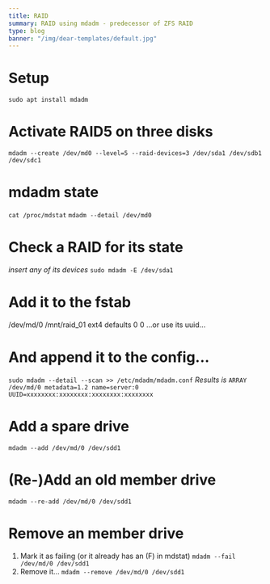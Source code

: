 ```yaml
---
title: RAID
summary: RAID using mdadm - predecessor of ZFS RAID
type: blog
banner: "/img/dear-templates/default.jpg"
---
```


# Setup #
`sudo apt install mdadm`

# Activate RAID5 on three disks #
`mdadm --create /dev/md0 --level=5 --raid-devices=3 /dev/sda1 /dev/sdb1 /dev/sdc1`

# mdadm state #
`cat /proc/mdstat`
`mdadm --detail /dev/md0`

# Check a RAID for its state #
_insert any of its devices_
`sudo mdadm -E /dev/sda1`

# Add it to the fstab #
/dev/md/0    /mnt/raid_01    ext4    defaults    0   0
...or use its uuid...

# And append it to the config... #
`sudo mdadm --detail --scan >> /etc/mdadm/mdadm.conf`
_Results is_ `ARRAY /dev/md/0 metadata=1.2 name=server:0 UUID=xxxxxxxx:xxxxxxxx:xxxxxxxx:xxxxxxxx`

# Add a spare drive #
`mdadm --add /dev/md/0 /dev/sdd1`

# (Re-)Add an old member drive #
`mdadm --re-add /dev/md/0 /dev/sdd1`

# Remove an member drive #
1. Mark it as failing (or it already has an (F) in mdstat)
    `mdadm --fail /dev/md/0 /dev/sdd1`
2. Remove it...
    `mdadm --remove /dev/md/0 /dev/sdd1`

